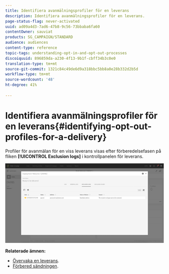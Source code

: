 ```yaml
---
title: Identifiera avanmälningsprofiler för en leverans
description: Identifiera avanmälningsprofiler för en leverans.
page-status-flag: never-activated
uuid: ad09a4d3-7ad6-47b8-9c56-73bbaba6fa60
contentOwner: sauviat
products: SG_CAMPAIGN/STANDARD
audience: audiences
content-type: reference
topic-tags: understanding-opt-in-and-opt-out-processes
discoiquuid: 896859da-a230-4f13-9b1f-cbff34b3c0e0
translation-type: tm+mt
source-git-commit: 1321c84c49de6d9a318bbc5bb8a0e28b332d2b5d
workflow-type: tm+mt
source-wordcount: '48'
ht-degree: 41%

---
```



# Identifiera avanmälningsprofiler för en leverans{#identifying-opt-out-profiles-for-a-delivery}

Profiler för avanmälan för en viss leverans visas efter förberedelsefasen på fliken **[!UICONTROL Exclusion logs]** i kontrollpanelen för leverans.

![](assets/exclusion_blocklisting.png)

**Relaterade ämnen:**

* [Övervaka en leverans](../../sending/using/monitoring-a-delivery.md#exclusion-logs).
* [Förbered sändningen](../../sending/using/preparing-the-send.md).

